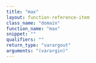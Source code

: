 ```yaml
---
title: "max"
layout: function-reference-item
class_name: "domain"
function_name: "max"
snippet: ""
qualifiers: ""
return_type: "varargout"
arguments: "(varargin)"
---
```


<pre class="help-text"></pre>